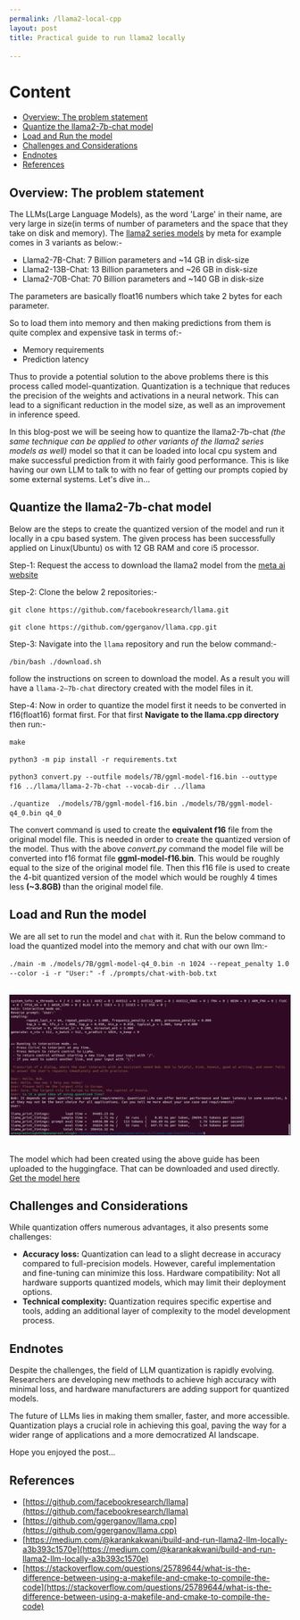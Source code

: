 ```yaml
---
permalink: /llama2-local-cpp
layout: post
title: Practical guide to run llama2 locally

---
```


# Content

* [Overview: The problem statement](#overview-the-problem-statement)
* [Quantize the llama2-7b-chat model](#quantize-the-llama2-7b-chat-model)
* [Load and Run the model](#load-and-run-the-model)
* [Challenges and Considerations](#challenges-and-considerations)
* [Endnotes](#endnotes)
* [References](#references)

## Overview: The problem statement
The LLMs(Large Language Models), as the word 'Large' in their name, are very large in size(in terms of number of parameters and the space that they take on disk and memory). The [llama2 series models](https://github.com/facebookresearch/llama) by meta for example comes in 3 variants as below:-

- Llama2-7B-Chat: 7 Billion parameters and ~14 GB in disk-size
- Llama2-13B-Chat: 13 Billion parameters and ~26 GB in disk-size
- Llama2-70B-Chat: 70 Billion parameters and ~140 GB in disk-size

The parameters are basically float16 numbers which take 2 bytes for each parameter.

So to load them into memory and then making predictions from them is quite complex and expensive task in terms of:-
- Memory requirements
- Prediction latency

Thus to provide a potential solution to the above problems there is this process called model-quantization. Quantization is a technique that reduces the precision of the weights and activations in a neural network. This can lead to a significant reduction in the model size, as well as an improvement in inference speed.

In this blog-post we will be seeing how to quantize the llama2-7b-chat *(the same technique can be applied to other variants of the llama2 series models as well)* model so that it can be loaded into local cpu system and make successful prediction from it with fairly good performance. This is like having our own LLM to talk to with no fear of getting our prompts copied by some external systems. Let's dive in...

## Quantize the llama2-7b-chat model
Below are the steps to create the quantized version of the model and run it locally in a cpu based system. The given process has been successfully applied on Linux(Ubuntu) os with 12 GB RAM and core i5 processor.

Step-1: Request the access to download the llama2 model from the [meta ai website](https://ai.meta.com/resources/models-and-libraries/llama-downloads/)

Step-2: Clone the below 2 repositories:-

`git clone https://github.com/facebookresearch/llama.git`

`git clone https://github.com/ggerganov/llama.cpp.git`

Step-3: Navigate into the `llama` repository and run the below command:-

`/bin/bash ./download.sh`

follow the instructions on screen to download the model. As a result you will have a `llama-2–7b-chat` directory created with the model files in it.

Step-4: Now in order to quantize the model first it needs to be converted in f16(float16) format first. For that first **Navigate to the llama.cpp directory** then run:-

`make`

`python3 -m pip install -r requirements.txt`

`python3 convert.py --outfile models/7B/ggml-model-f16.bin --outtype f16 ../llama/llama-2-7b-chat --vocab-dir ../llama`

`./quantize  ./models/7B/ggml-model-f16.bin ./models/7B/ggml-model-q4_0.bin q4_0`

The convert command is used to create the **equivalent f16** file from the original model file. This is needed in order to create the quantized version of the model. Thus with the above *convert.py* command the model file will be converted into f16 format file **ggml-model-f16.bin**. This would be roughly equal to the size of the original model file. Then this f16 file is used to create the 4-bit quantized version of the model which would be roughly 4 times less **(~3.8GB)** than the original model file.

## Load and Run the model
We are all set to run the model and `chat` with it. Run the below command to load the quantized model into the memory and chat with our own llm:-

`./main -m ./models/7B/ggml-model-q4_0.bin -n 1024 --repeat_penalty 1.0 --color -i -r "User:" -f ./prompts/chat-with-bob.txt`

<br>
<div class="imgcap">
<img src="/assets/images/blog_llama2-local-cpp/llm-local-1.png">
</div>
<br>

The model which had been created using the above guide has been uploaded to the huggingface. That can be downloaded and used directly. [Get the model here](https://huggingface.co/amanpreetsingh459/llama-2-7b-chat_q4_quantized_cpp)

## Challenges and Considerations
While quantization offers numerous advantages, it also presents some challenges:

- **Accuracy loss:** Quantization can lead to a slight decrease in accuracy compared to full-precision models. However, careful implementation and fine-tuning can minimize this loss.
Hardware compatibility: Not all hardware supports quantized models, which may limit their deployment options.
- **Technical complexity:** Quantization requires specific expertise and tools, adding an additional layer of complexity to the model development process.

## Endnotes
Despite the challenges, the field of LLM quantization is rapidly evolving. Researchers are developing new methods to achieve high accuracy with minimal loss, and hardware manufacturers are adding support for quantized models.

The future of LLMs lies in making them smaller, faster, and more accessible. Quantization plays a crucial role in achieving this goal, paving the way for a wider range of applications and a more democratized AI landscape.

Hope you enjoyed the post...

## References
* [https://github.com/facebookresearch/llama](https://github.com/facebookresearch/llama)
* [https://github.com/ggerganov/llama.cpp](https://github.com/ggerganov/llama.cpp)
* [https://medium.com/@karankakwani/build-and-run-llama2-llm-locally-a3b393c1570e](https://medium.com/@karankakwani/build-and-run-llama2-llm-locally-a3b393c1570e)
* [https://stackoverflow.com/questions/25789644/what-is-the-difference-between-using-a-makefile-and-cmake-to-compile-the-code](https://stackoverflow.com/questions/25789644/what-is-the-difference-between-using-a-makefile-and-cmake-to-compile-the-code)

